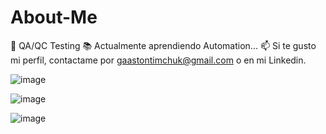 # About-Me

👀 QA/QC Testing
📚 Actualmente aprendiendo Automation...
📫 Si te gusto mi perfil, contactame por gaastontimchuk@gmail.com o en mi Linkedin.

![image](https://user-images.githubusercontent.com/64680930/197378393-490e3521-ddee-4172-ac40-f260a7fcb606.png)






![image](https://user-images.githubusercontent.com/64680930/197378408-d02105e1-b57a-4d8a-898b-3149e63ec43f.png)






![image](https://user-images.githubusercontent.com/64680930/197378417-252e00dc-f689-4234-a13b-a5829b6cdcc0.png)

